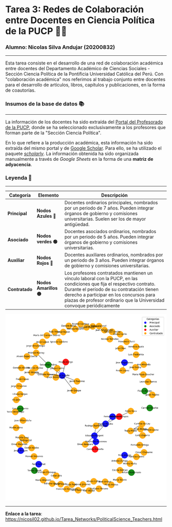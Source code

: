 # Tarea 3: Redes de Colaboración entre Docentes en Ciencia Política de la PUCP 👨‍🏫

### Alumno: Nicolas Silva Andujar (20200832)
---------------------------------------------------------------------------

Esta tarea consiste en el desarrollo de una red de colaboración académica entre docentes del Departamento Académico de Ciencias Sociales - Sección Ciencia Política de la Pontificia Universidad Católica del Perú. Con "colaboración académica" nos referimos al trabajo conjunto entre docentes para el desarrollo de artículos, libros, capítulos y publicaciones, en la forma de coautorías. 

### **Insumos de la base de datos** 📚
___
La información de los docentes ha sido extraída del [Portal del Profesorado de la PUCP](https://www.pucp.edu.pe/profesor/), donde se ha seleccionado exclusivamente a los profesores que forman parte de la "Sección Ciencia Política". 

En lo que refiere a la producción académica, esta información ha sido extraída del mismo portal y de [Google Scholar](https://scholar.google.com/). Para ello, se ha utilizado el paquete [*scholarly*](https://pypi.org/project/scholarly/). La información obtenida ha sido organizada manualmente a través de *Google Sheets* en la forma de una **matriz de adyacencia**.

### **Leyenda** 🧭
___
|**Categoría**| **Elemento**                  | **Descripción**                                                                                                                         |
|-------|---------------------------|------------------------------------------------------------------------------------------
|**Principal**| **Nodos Azules 🔵**          | Docentes ordinarios principales, nombrados por un periodo de 7 años. Pueden integrar órganos de gobierno y comisiones universitarias. Suelen ser los de mayor antigüedad.  |
|**Asociado**| **Nodos verdes 🟢**          | Docentes asociados ordinarios, nombrados por un periodo de 5 años. Pueden integrar órganos de gobierno y comisiones universitarias. |
|**Auxiliar**| **Nodos Rojos 🔴**           |  Docentes auxiliares ordinarios, nombrados por un periodo de 3 años. Pueden integrar órganos de gobierno y comisiones universitarias.  |
|**Contratado**| **Nodos Amarillos 🟡** | Los profesores contratados mantienen un vínculo laboral con la PUCP, en las condiciones que fija el respectivo contrato. Durante el período de su contratación tienen derecho a participar en los concursos para plazas de profesor ordinario que la Universidad convoque periódicamente |


![Red de Docentes](network_teachers.png)

___

**Enlace a la tarea**: https://nicosil02.github.io/Tarea_Networks/PoliticalScience_Teachers.html
